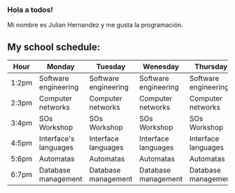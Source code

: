 ### Hola a todos!

Mi nombre es Julian Hernandez y me gusta la programación.

## My school schedule:
|    Hour    |         Monday        |       Tuesday        |       Wenesday       |       Thursday       |        Friday        |
|------------|-----------------------|----------------------|----------------------|----------------------|----------------------|
|    1:2pm   | Software engineering  | Software engineering | Software engineering | Software engineering | Software engineering |
|    2:3pm   | Computer networks     | Computer networks    | Computer networks    | Computer networks    | Software engineering |
|    3:4pm   | SOs Workshop          | SOs Workshop         | SOs Workshop         | SOs Workshop         | SOs Workshop         |
|    4:5pm   | Interface's languages | Interface languages  | Interface languages  | Interface languages  | Interface languages  |
|    5:6pm   | Automatas             | Automatas            | Automatas            | Automatas            | Automatas            |
|    6:7pm   | Database management   | Database management  | Database management  | Database management  | Database management  |
